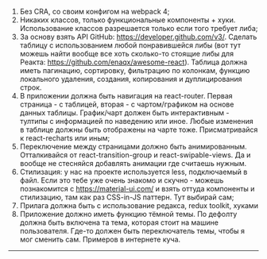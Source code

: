 1. Без CRA, со своим конфигом на webpack 4;
2. Никаких классов, только функциональные компоненты + хуки. Использование классов разрешается только если того требует либа;
3. За основу взять API GitHub: https://developer.github.com/v3/. Сделать таблицу с использованием любой понравившейся либы 
(вот тут можешь найти вообще все хоть сколько-то стоящие либы для Реакта: https://github.com/enaqx/awesome-react). 
Таблица должна иметь пагинацию, сортировку, фильтрацию по колонкам, функцию локального удаления, создания, копирования и дуплицирования строк.
4. В приложении должна быть навигация на react-router. Первая страница - с таблицей, вторая - с чартом/графиком на основе данных таблицы. 
График/чарт должен быть интерактивным - тултипы с информацией по наведению или иное. Любые изменения в таблице должны быть отображены на чарте тоже. 
Присматривайся к react-recharts или иным;
5. Переключение между страницами должно быть анимированным. Отталкивайся от react-transition-group и react-swipable-views. 
Да и вообще не стесняйся добавлять анимации где считаешь нужным.
6. Стилизация: у нас на проекте используется less, подключаемый в файл. Если это тебе уже очень знакомо и скучно - можешь познакомится с 
https://material-ui.com/ и взять оттуда компоненты и стилизацию, там как раз CSS-in-JS паттерн. Тут выбирай сам;
7. Прилага должна быть с использование редакса, redux toolkit, хуками
8. Приложение должно иметь функцию тёмной темы. По дефолту должна быть включена та тема, которая стоит на машине пользователя. 
Где-то должен быть переключатель темы, чтобы я мог сменить сам. Примеров в интернете куча.

---